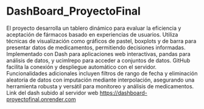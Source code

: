 # DashBoard_ProyectoFinal
El proyecto desarrolla un tablero dinámico para evaluar la eficiencia y aceptación de fármacos basado en experiencias de usuarios. Utiliza técnicas de visualización como gráficos de pastel, boxplots y de barra para presentar datos de medicamentos, permitiendo decisiones informadas. Implementado con Dash para aplicaciones web interactivas, pandas para análisis de datos, y ucimlrepo para acceder a conjuntos de datos. GitHub facilita la conexión y despliegue automático con el servidor. Funcionalidades adicionales incluyen filtros de rango de fecha y eliminación aleatoria de datos con imputación mediante interpolación, asegurando una herramienta robusta y versátil para monitoreo y análisis de medicamentos.
Link del dash subido al servidor web 
https://dashboard-proyectofinal.onrender.com
